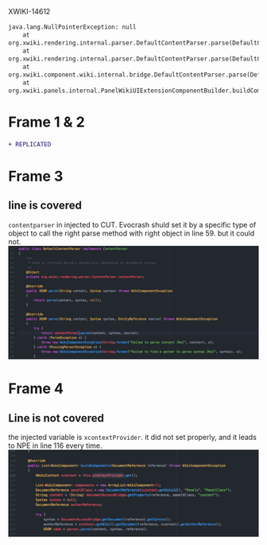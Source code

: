XWIKI-14612

```
java.lang.NullPointerException: null
	at org.xwiki.rendering.internal.parser.DefaultContentParser.parse(DefaultContentParser.java:62)
	at org.xwiki.rendering.internal.parser.DefaultContentParser.parse(DefaultContentParser.java:69)
	at org.xwiki.component.wiki.internal.bridge.DefaultContentParser.parse(DefaultContentParser.java:59)
	at org.xwiki.panels.internal.PanelWikiUIExtensionComponentBuilder.buildComponents(PanelWikiUIExtensionComponentBuilder.java:124)

```

# Frame 1 & 2

``` diff
+ REPLICATED
```

# Frame 3
## line is covered
`contentparser` in injected to CUT. Evocrash shuld set it by a specific type of object to call the right parse method with right object in line 59. but it could not.
![Alt text](screenshots/10.jpg?raw=true "XWIKI-14612")


# Frame 4
## Line is not covered
the injected variable is `xcontextProvider`. it did not set properly, and it leads to NPE in line 116 every time.
![Alt text](screenshots/11.jpg?raw=true "XWIKI-14612")